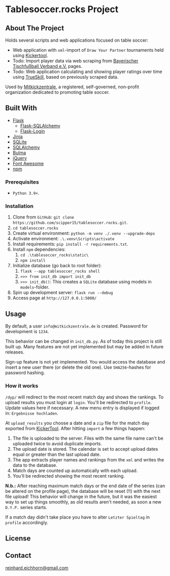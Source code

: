 # Tablesoccer.rocks Project

## About The Project

Holds several scripts and web applications focused on table soccer:

- Web application with `xml`-import of `Draw Your Partner` tournaments held using [Kickertool]([Kickertool](https://kickertool.de/)).
- Todo: Import player data via web scraping from [Bayerischer Tischfußball Verband e.V.](https://btfv.de/) pages.
- Todo: Web application calculating and showing player ratings over time using [TrueSkill](https://en.wikipedia.org/wiki/TrueSkill), based on previously scraped data.

Used by [Mitkickzentrale](https://mitkickzentrale.de/), a registered, self-governed, non-profit organization dedicated to promoting table soccer.

## Built With

- [Flask](https://flask.palletsprojects.com/en/2.2.x/)
  - [Flask-SQLAlchemy](https://flask-sqlalchemypalletsprojects.com/en/3.0.x/)
  - [Flask-Login](https://flask-login.readthedocs.io/en/latest/)
- [Jinja](https://jinja.palletsprojects.com/en/3.1.x/)
- [SQLite](https://sqlite.org/index.html)
- [SQLAlchemy](https://www.sqlalchemy.org/)
- [Bulma](https://bulma.io/)
- [jQuery](https://jquery.com/)
- [Font Awesome](https://fontawesome.com/)
- [npm](https://www.npmjs.com/)

### Prerequisites

- `Python 3.9+`.

### Installation

1. Clone from `GitHub`: `git clone https://github.com/scipper15/tablesoccer.rocks.git`.
2. `cd tablesoccer.rocks`
3. Create virtual environment: `python -m venv ./.venv --upgrade-deps`
4. Activate environment: `.\.venv\Scripts\activate`
5. Install requirements: `pip install -r requirements.txt`.
6. Install `npm` dependencies:
   1. `cd .\tablesoccer_rocks\static\`
   2. `npm install`
7. Initialize database (go back to root folder):
   1. `flask --app tablesoccer_rocks shell`
   2. `>>> from init_db import init_db`
   3. `>>> init_db()`: This creates a `SQLite` database using models in `models`-folder.
8. Spin up development server: `flask run --debug`
9. Access page at `http://127.0.0.1:5000/`

## Usage

By default, a user `info@mitkickzentrale.de` is created. Password for development is `1234`.

This behavior can be changed in `init_db.py`. As of today this project is still built up. Many features are not yet implemented but may be added in future releases.

Sign-up feature is not yet implemented. You would access the database and insert a new user there (or delete the old one). Use `SHA256`-hashes for password hashing.

### How it works

`/dyp/` will redirect to the most recent match day and shows the rankings. To upload results you must login at `login`. You'll be redirected to `profile`. Update values here if necessary. A new menu entry is displayed if logged in: `Ergebnisse hochladen`.

At `upload_results` you choose a date and a `zip` file for the match day exported from [KickerTool](https://kickertool.de/). After hitting `import` a few things happen:

1. The file is uploaded to the server. Files with the same file name can't be uploaded twice to avoid duplicate imports.
2. The upload date is stored. The calendar is set to accept upload dates equal or greater than the last upload date.
3. The app extracts player names and rankings from the `xml` and writes the data to the database.
4. Match days are counted up automatically with each upload.
5. You'll be redirected showing the most recent ranking.

**N.b.:** After reaching maximum match days or the end date of the series (can be altered on the profile page), the database will be reset (!!) with the next file upload! This behavior will change in the future, but it was the easiest way to set up things smoothly, as old results aren't needed, as soon a new `D.Y.P.` series starts.

If a match day didn't take place you have to alter `Letzter Spieltag` in `profile` accordingly.

## License

## Contact

<reinhard.eichhorn@gmail.com>
